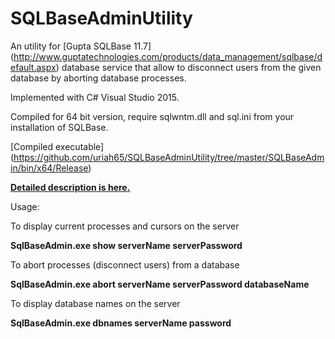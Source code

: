 # SQLBaseAdminUtility

An utility for [Gupta SQLBase 11.7] (http://www.guptatechnologies.com/products/data_management/sqlbase/default.aspx) database service that allow to disconnect users from the given database by aborting database processes.

Implemented with C# Visual Studio 2015. 

Compiled for 64 bit version, require sqlwntm.dll  and sql.ini from your installation of SQLBase.

[Compiled executable] (https://github.com/uriah65/SQLBaseAdminUtility/tree/master/SQLBaseAdmin/bin/x64/Release)

**[Detailed description is here.](https://victorscode.wordpress.com/2015/03/29/sqlbase-11-and-c-admin-utility/)**


Usage:

To display current processes and cursors on the server

 **SqlBaseAdmin.exe  show serverName  serverPassword**

To abort processes (disconnect users) from a database

 **SqlBaseAdmin.exe  abort serverName  serverPassword  databaseName** 

To display database names on the server

 **SqlBaseAdmin.exe  dbnames serverName  password**

